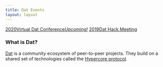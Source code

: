 ```yaml
---
title: Dat Events
layout: layout
---
```


<div id="index-hero">
<a href="/2020/"><span>2020</span>Virtual Dat Conference<em>Upcoming!</em></a>
<a href="/2019/"><span>2019</span>Dat Hack Meeting</a>
</div>

### What is Dat?
[Dat](https://dat.foundation) is a community ecosystem of peer-to-peer projects. They build on a shared set of technologies called the [Hypercore protocol](https://hypercore-protocol.org).
